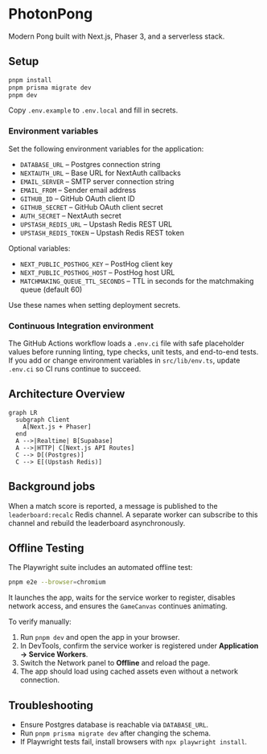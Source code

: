# PhotonPong

Modern Pong built with Next.js, Phaser 3, and a serverless stack.

## Setup

```bash
pnpm install
pnpm prisma migrate dev
pnpm dev
```

Copy `.env.example` to `.env.local` and fill in secrets.

### Environment variables

Set the following environment variables for the application:

- `DATABASE_URL` – Postgres connection string
- `NEXTAUTH_URL` – Base URL for NextAuth callbacks
- `EMAIL_SERVER` – SMTP server connection string
- `EMAIL_FROM` – Sender email address
- `GITHUB_ID` – GitHub OAuth client ID
- `GITHUB_SECRET` – GitHub OAuth client secret
- `AUTH_SECRET` – NextAuth secret
- `UPSTASH_REDIS_URL` – Upstash Redis REST URL
- `UPSTASH_REDIS_TOKEN` – Upstash Redis REST token

Optional variables:

- `NEXT_PUBLIC_POSTHOG_KEY` – PostHog client key
- `NEXT_PUBLIC_POSTHOG_HOST` – PostHog host URL
- `MATCHMAKING_QUEUE_TTL_SECONDS` – TTL in seconds for the matchmaking queue (default 60)

Use these names when setting deployment secrets.

### Continuous Integration environment

The GitHub Actions workflow loads a `.env.ci` file with safe placeholder
values before running linting, type checks, unit tests, and end-to-end tests.
If you add or change environment variables in `src/lib/env.ts`, update
`.env.ci` so CI runs continue to succeed.

## Architecture Overview

```mermaid
graph LR
  subgraph Client
    A[Next.js + Phaser]
  end
  A -->|Realtime| B[Supabase]
  A -->|HTTP| C[Next.js API Routes]
  C --> D[(Postgres)]
  C --> E[(Upstash Redis)]
```

## Background jobs

When a match score is reported, a message is published to the `leaderboard:recalc`
Redis channel. A separate worker can subscribe to this channel and rebuild the
leaderboard asynchronously.

## Offline Testing

The Playwright suite includes an automated offline test:

```bash
pnpm e2e --browser=chromium
```

It launches the app, waits for the service worker to register, disables
network access, and ensures the `GameCanvas` continues animating.

To verify manually:

1. Run `pnpm dev` and open the app in your browser.
2. In DevTools, confirm the service worker is registered under **Application → Service Workers**.
3. Switch the Network panel to **Offline** and reload the page.
4. The app should load using cached assets even without a network connection.

## Troubleshooting

- Ensure Postgres database is reachable via `DATABASE_URL`.
- Run `pnpm prisma migrate dev` after changing the schema.
- If Playwright tests fail, install browsers with `npx playwright install`.
